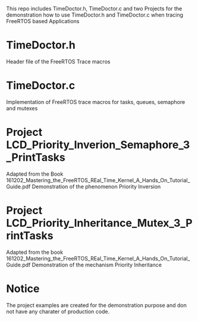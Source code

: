 This repo includes TimeDoctor.h, TimeDoctor.c and two Projects for the demonstration how to use TimeDoctor.h and TimeDoctor.c when tracing FreeRTOS based Applications


TimeDoctor.h
==========
Header file of the FreeRTOS Trace macros

TimeDoctor.c
==========
Implementation of FreeRTOS trace macros for tasks, queues, semaphore and mutexes

Project LCD_Priority_Inverion_Semaphore_3_PrintTasks
==========
Adapted from the Book  161202_Mastering_the_FreeRTOS_REal_Time_Kernel_A_Hands_On_Tutorial_Guide.pdf
Demonstration of the phenomenon Priority Inversion

Project LCD_Priority_Inheritance_Mutex_3_PrintTasks
==========
Adapted from the book 161202_Mastering_the_FreeRTOS_REal_Time_Kernel_A_Hands_On_Tutorial_Guide.pdf
Demonstration of the mechanism Priority Inheritance

Notice
==========
The project examples are created for the demonstration purpose and don not have any charater of production code.

 
